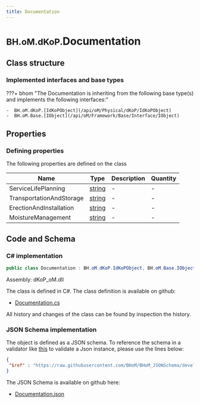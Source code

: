 ```yaml
---
title: Documentation
---
```


# <small>BH.oM.dKoP.</small>**Documentation**



## Class structure

### Implemented interfaces and base types

???+ bhom "The Documentation is inheriting from the following base type(s) and implements the following interfaces:"

    -  BH.oM.dKoP.[IdKoPObject](/api/oM/Physical/dKoP/IdKoPObject)
    -  BH.oM.Base.[IObject](/api/oM/Framework/Base/Interface/IObject)


## Properties



### Defining properties

The following properties are defined on the class

| Name             | Type             | Description      | Quantity         |
|------------------|------------------|------------------|------------------|
| ServiceLifePlanning | [string](https://learn.microsoft.com/en-us/dotnet/api/System.String?view=netstandard-2.0) | - | - |
| TransportationAndStorage | [string](https://learn.microsoft.com/en-us/dotnet/api/System.String?view=netstandard-2.0) | - | - |
| ErectionAndInstallation | [string](https://learn.microsoft.com/en-us/dotnet/api/System.String?view=netstandard-2.0) | - | - |
| MoistureManagement | [string](https://learn.microsoft.com/en-us/dotnet/api/System.String?view=netstandard-2.0) | - | - |


## Code and Schema

### C# implementation

``` C# title="C#"
public class Documentation : BH.oM.dKoP.IdKoPObject, BH.oM.Base.IObject
```

Assembly: dKoP_oM.dll

The class is defined in C#. The class definition is available on github:

- [Documentation.cs](https://github.com/BHoM/dKoP_Toolkit/blob/develop/dKoP_oM/ProductInformation\Documentation.cs)

All history and changes of the class can be found by inspection the history.
### JSON Schema implementation

The object is defined as a JSON schema. To reference the schema in a validator like [this](https://www.jsonschemavalidator.net/) to validate a Json instance, please use the lines below:

``` json title="JSON Schema"
{
 "$ref" : "https://raw.githubusercontent.com/BHoM/BHoM_JSONSchema/develop/dKoP_oM/Documentation.json"
}
```

The JSON Schema is available on github here:

- [Documentation.json](https://github.com/BHoM/BHoM_JSONSchema/blob/develop/dKoP_oM/Documentation.json)
